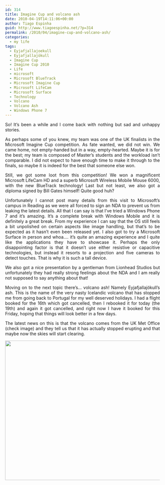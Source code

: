 ```yaml
---
id: 314
title: Imagine Cup and volcano ash
date: 2010-04-19T14:11:06+00:00
author: Tiago Espinha
guid: http://www.tiagoespinha.net/?p=314
permalink: /2010/04/imagine-cup-and-volcano-ash/
categories:
  - my life
tags:
  - Eyjafjallajoekull
  - Eyjafjallajökull
  - Imagine Cup
  - Imagine Cup 2010
  - Life
  - microsoft
  - Microsoft BlueTrack
  - Microsoft Imagine Cup
  - Microsoft LifeCam
  - Microsoft Surface
  - Technology
  - Volcano
  - Volcano Ash
  - Windows Phone 7
---
```

<p style="text-align: justify;">
  So! It&#8217;s been a while and I come back with nothing but sad and unhappy stories.
</p>

<p style="text-align: justify;">
  As perhaps some of you knew, my team was one of the UK finalists in the Microsoft Imagine Cup competition. As fate wanted, we did not win. We came home, not empty-handed but in a way, empty-hearted. Maybe it is for the best; my team is composed of Master&#8217;s students and the workload isn&#8217;t comparable. I did not expect to have enough time to make it through to the finals, so maybe it is indeed for the best that someone else won.
</p>

<p style="text-align: justify;">
  Still, we got some loot from this competition! We won a magnificent Microsoft LifeCam HD and a superb Microsoft Wireless Mobile Mouse 6000, with the new BlueTrack technology! Last but not least, we also got a diploma signed by Bill Gates himself! Quite good huh?
</p>

<p style="text-align: justify;">
  Unfortunately I cannot post many details from this visit to Microsoft&#8217;s campus in Reading as we were all forced to sign an NDA to prevent us from leaking the latest details. All that I can say is that I&#8217;ve tried a Windows Phone 7 and it&#8217;s amazing. It&#8217;s a complete break with Windows Mobile and it is definitely a great break. From my experience I can say that the OS still feels a bit unpolished on certain aspects like image handling, but that&#8217;s to be expected as it hasn&#8217;t even been released yet. I also got to try a Microsoft Surface in person and whoa&#8230;. it&#8217;s quite an amazing experience and I quite like the applications they have to showcase it. Perhaps the only disappointing factor is that it doesn&#8217;t use either resistive or capacitive technologies, but instead it resorts to a projection and five cameras to detect touches. That is why it is such a tall device.
</p>

<p style="text-align: justify;">
  We also got a nice presentation by a gentleman from Lionhead Studios but unfortunately they had really strong feelings about the NDA and I am really not supposed to say anything about that!
</p>

<p style="text-align: justify;">
  Moving on to the next topic there&#8217;s&#8230; volcano ash! Namely Eyjafjallajökull&#8217;s ash. This is the name of the very nasty Icelandic volcano that has stopped me from going back to Portugal for my well deserved holidays. I had a flight booked for the 16th which got cancelled, then I rebooked it for today (the 19th) and again it got cancelled, and right now I have it booked for this Friday, hoping that things will look better in a few days.
</p>

<p style="text-align: justify;">
  The latest news on this is that the volcano comes from the UK Met Office (check image) and they tell us that it has actually stopped erupting and that maybe now the skies will start clearing.
</p>

<p style="text-align: justify;">
  <a href="https://www.tiagoespinha.net/wp-content/uploads/2010/04/VAG_1271676889.png" rel="lightbox[314]" title="VAG_1271676889"><img class="alignnone size-full wp-image-317" title="VAG_1271676889" src="https://www.tiagoespinha.net/wp-content/uploads/2010/04/VAG_1271676889.png" alt="" width="640" height="453" /></a>
</p>